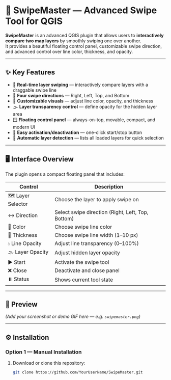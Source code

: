 # 🧭 SwipeMaster — Advanced Swipe Tool for QGIS

**SwipeMaster** is an advanced QGIS plugin that allows users to **interactively compare two map layers** by smoothly swiping one over another.  
It provides a beautiful floating control panel, customizable swipe direction, and advanced control over line color, thickness, and opacity.

---

## ✨ Key Features

- 🔄 **Real-time layer swiping** — interactively compare layers with a draggable swipe line  
- 🧭 **Four swipe directions** — Right, Left, Top, and Bottom  
- 🎨 **Customizable visuals** — adjust line color, opacity, and thickness  
- 🌫️ **Layer transparency control** — define opacity for the hidden layer area  
- 🪟 **Floating control panel** — always-on-top, movable, compact, and modern UI  
- 🧰 **Easy activation/deactivation** — one-click start/stop button  
- 🧠 **Automatic layer detection** — lists all loaded layers for quick selection  

---

## 🖥️ Interface Overview

The plugin opens a compact floating panel that includes:

| Control | Description |
|----------|--------------|
| 🗺️ Layer Selector | Choose the layer to apply swipe on |
| ↔️ Direction | Select swipe direction (Right, Left, Top, Bottom) |
| 🎨 Color | Choose swipe line color |
| 📏 Thickness | Choose swipe line width (1–10 px) |
| 💧 Line Opacity | Adjust line transparency (0–100%) |
| 🌫️ Layer Opacity | Adjust hidden layer opacity |
| ▶️ Start | Activate the swipe tool |
| ❌ Close | Deactivate and close panel |
| ⏸️ Status | Shows current tool state |

---

## 📸 Preview

*(Add your screenshot or demo GIF here — e.g. `swipemaster.png`)*

---

## ⚙️ Installation

### Option 1 — Manual Installation
1. Download or clone this repository:
   ```bash
   git clone https://github.com/YourUserName/SwipeMaster.git
